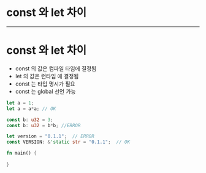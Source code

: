 # const 와 let 차이

---

# const 와 let 차이

- const 의 값은 컴파일 타임에 결정됨
- let 의 값은 런타임 에 결정됨
- const 는 타입 명시가 필요
- const 는 global 선언 가능

```rust
let a = 1;
let a = a*a; // OK

const b: u32 = 3;
const b: u32 = b*b; //ERROR
```

```rust
let version = "0.1.1";	// ERROR
const VERSION: &'static str = "0.1.1";	// OK

fn main() {
	
}
```
